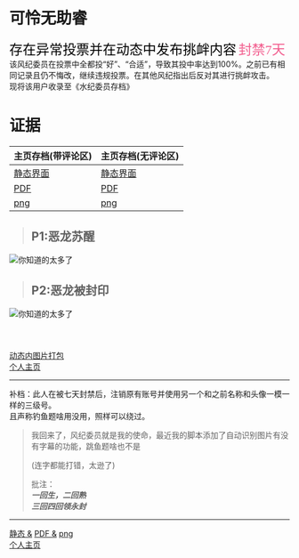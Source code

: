 # 可怜无助睿
<font face="黑体" color=black size=5>存在异常投票并在动态中发布挑衅内容</font>
<font face="黑体" color="#f25d8e" size=5>封禁7天</font><br>
该风纪委员在投票中全都投“好”、“合适”，导致其投中率达到100%。之前已有相同记录且仍不悔改，继续违规投票。在其他风纪指出后反对其进行挑衅攻击。<br>
现将该用户收录至《水纪委员存档》
# 证据
 
| 主页存档(带评论区) | 主页存档(无评论区) |
| ---------------- | ----------------- |
| [静态界面](https://qg46.github.io/bilibili/waterjudge/2/bevid-2-1.mhtml) | [静态界面](https://qg46.github.io/bilibili/waterjudge/2/bevid-2-2.mhtml) |
| [PDF](https://qg46.github.io/bilibili/waterjudge/2/bevid-2-4.pdf) | [PDF](https://qg46.github.io/bilibili/waterjudge/2/bevid-2-5.pdf) |
| [png](https://qg46.github.io/bilibili/waterjudge/2/QU4TE9]Z3P4Z15Y}`$AELEL.png) | [png](https://qg46.github.io/bilibili/waterjudge/2/ES_&#40;}QWQ[L29MFLBE{9$J7F.png) |
 
> ## P1:恶龙苏醒
> 

![](https://qg46.github.io/bilibili/waterjudge/2/c081f9b0f3f1f98a91a0d67480a316db389127176.jpg "你知道的太多了")

> ## P2:恶龙被封印
> 

![](https://qg46.github.io/bilibili/waterjudge/2/8174781babd1aa8c074dd26e6ab18421389127176.jpg "你知道的太多了")

#### <br>
[动态内图片打包](https://qg46.github.io/bilibili/waterjudge/2/bevid-2-3.zip)<br>
[个人主页](https://space.bilibili.com/381474147)

_________________

补档：此人在被七天封禁后，注销原有账号并使用另一个和之前名称和头像一模一样的三级号。<br>
且声称钓鱼题啥用没用，照样可以绕过。

> 我回来了，风纪委员就是我的使命，最近我的脚本添加了自动识别图片有没有字幕的功能，跳鱼题啥也不是
>
> (连字都能打错，太逊了)
>
> 批注：<br>
> ***一回生，二回熟<br>
> 三回四回领永封<br>***

_________________

[静态 &]()
[PDF &]()
[png]()<br>
[个人主页](https://space.bilibili.com/612321692)

 <div id="gitalk-container"></div> 
<link rel="stylesheet" href="//unpkg.com/gitalk/dist/gitalk.css">
<script src="//unpkg.com/docsify/lib/plugins/gitalk.min.js"></script>
<script src="//unpkg.com/gitalk/dist/gitalk.min.js"></script>
<script>
    const gitalk = new Gitalk({
        clientID: '16ed2ca2659f27d17c35',
        clientSecret: 'c6f6ae62a12d380ff1945f44527295d2505503d3',
        repo: 'SaveUserComment',
        owner: 'qg46',
        admin: ['qg46'],
        distractionFreeMode: false,
        id: location.pathname,
        proxy: 'https://114514-qg46.vercel.app/github/login/oauth/access_token'
    })
    gitalk.render('gitalk-container');
 
 window.$docsify = {
	plugins: [
		function (hook, vm) {
			hook.doneEach(function () {
				if (window.title_id !== window.location.hash.match(/#(.*?)([?]|$)/)[1]) {
					window.reload;
				}
				window.title_id = window.location.hash.match(/#(.*?)([?]|$)/)[1];
			})
		}
	]
}
</script>
